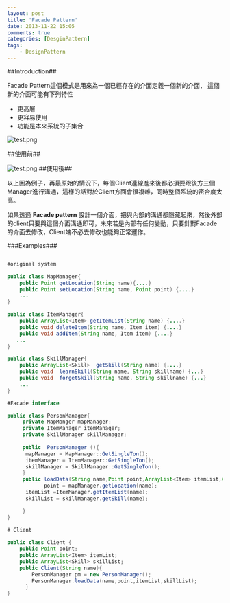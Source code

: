 ```yaml
---
layout: post
title: 'Facade Pattern'
date: 2013-11-22 15:05
comments: true
categories: [DesginPattern]
tags:
	- DesignPattern
---
```

##Introduction##

Facade Pattern這個模式是用來為一個已經存在的介面定義一個新的介面，
這個新的介面可能有下列特性
* 更高層
* 更容易使用
* 功能是本來系統的子集合

<!--more-->


![test.png](http://user-image.logdown.io/user/415/blog/415/post/161639/nVrGksQZFzRwOrUzxkgc_test.png)


##使用前##


![test.png](http://user-image.logdown.io/user/415/blog/415/post/161639/5TeQHkh1Re2r4wzaROs0_test.png)
##使用後##

以上圖為例子，再最原始的情況下，每個Client連線進來後都必須要跟後方三個Manager進行溝通，這樣的話對於Client方面會很複雜，同時整個系統的密合度太高。

如果透過 **Facade pattern** 設計一個介面，把與內部的溝通都隱藏起來，然後外部的client只要與這個介面溝通即可，未來若是內部有任何變動，只要針對Facade的介面去修改，Client端不必去修改也能夠正常運作。


###Examples###

``` java 

#original system

public class MapManager{  
	public Point getLocation(String name){....}
 	public Point setLocation(String name, Point point) {....}
    ...
}

public class ItemManager{
	public ArrayList<Item> getItemList(String name) {....}
    public void deleteItem(String name, Item item) {....}
    public void addItem(String name, Item item) {....}
   ...
}

public class SkillManager{
	public ArrayList<Skill>	 getSkill(String name) {....}
    public void  learnSkill(String name, String skillname) {...}
   	public void  forgetSkill(String name, String skillname) {...}
    ...
}

#Facade interface

public class PersonManager{
	 private MapManger mapManager;
 	 private ItemManager itemManager;
 	 private SkillManager skillManager;
 
	 public  PersonManager (){
      mapManager = MapManager::GetSingleTon();
	  itemManager = ItemManager::GetSingleTon();
      skillManager = SkillManager::GetSingleTon();
	 }
	 public loadData(String name,Point point,ArrayList<Item> itemList,ArrayList<Skill> skillList){
			point = mapManager.getLocation(name);
      itemList =ItemManager.getItemList(name);
      skillList = skillManager.getSkill(name);

	 }
}

# Client 
 
public class Client {
	public Point point;
    public ArrayList<Item> itemList;
    public ArrayList<Skill> skillList;
    public Client(String name){
        PersonManager pm = new PersonManager();
        PersonManager.loadData(name,point,itemList,skillList);
	  }
}
```
